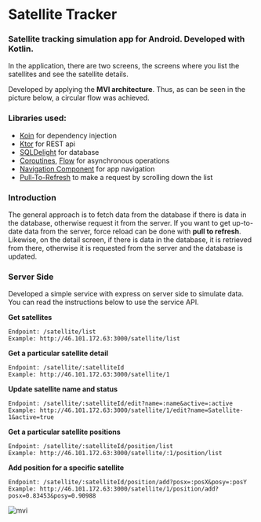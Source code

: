 # Satellite Tracker

### Satellite tracking simulation app for Android. Developed with Kotlin.
In the application, there are two screens, the screens where you list the satellites and see the satellite details.

Developed by applying the **MVI architecture**. Thus, as can be seen in the picture below, a circular flow was achieved.

### Libraries used:
- [Koin](https://insert-koin.io/) for dependency injection
- [Ktor](https://ktor.io/) for REST api
- [SQLDelight](https://cashapp.github.io/sqldelight/) for database
- [Coroutines](https://kotlinlang.org/docs/coroutines-overview.html), [Flow](https://kotlinlang.org/docs/flow.html) for asynchronous operations
- [Navigation Component](https://developer.android.com/guide/navigation/navigation-getting-started) for app navigation
- [Pull-To-Refresh](https://developer.android.com/jetpack/androidx/releases/swiperefreshlayout) to make a request by scrolling down the list


###  Introduction
The general approach is to fetch data from the database if there is data in the database, otherwise request it from the server. If you want to get up-to-date data from the server, force reload can be done with **pull to refresh**. Likewise, on the detail screen, if there is data in the database, it is retrieved from there, otherwise it is requested from the server and the database is updated.



### Server Side
Developed a simple service with express on server side to simulate data. You can read the instructions below to use the service API.




**Get satellites**

    Endpoint: /satellite/list
    Example: http://46.101.172.63:3000/satellite/list

**Get a particular satellite detail**

    Endpoint: /satellite/:satelliteId
    Example: http://46.101.172.63:3000/satellite/1

**Update satellite name and status**

    Endpoint: /satellite/:satelliteId/edit?name=:name&active=:active
	Example: http://46.101.172.63:3000/satellite/1/edit?name=Satellite-1&active=true

**Get a particular satellite positions**

    Endpoint: /satellite/:satelliteId/position/list
    Example: http://46.101.172.63:3000/satellite/:1/position/list

**Add position for a specific satellite**

    Endpoint: /satellite/:satelliteId/position/add?posx=:posX&posy=:posY
    Example: http://46.101.172.63:3000/satellite/1/position/add?posx=0.83453&posy=0.90988


![mvi](https://s3.ap-south-1.amazonaws.com/mindorks-server-uploads/mvi_cyclic-49d9f8c2d3fe26b7.png)

